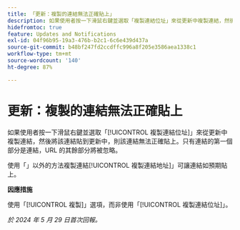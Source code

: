 ```yaml
---
title: 「更新：複製的連結無法正確貼上」
description: 如果使用者按一下滑鼠右鍵並選取「複製連結位址」來從更新中複製連結，然後將該連結貼到更新中，則該連結無法正確貼上。只有連結的第一個部分是連結，URL 的其餘部分將被忽略。
hidefromtoc: true
feature: Updates and Notifications
exl-id: 04f96b95-19a3-476b-b2c1-6c6e439d437a
source-git-commit: b48bf247fd2ccdffc996a8f205e3586aea1338c1
workflow-type: tm+mt
source-wordcount: '140'
ht-degree: 87%

---
```


# 更新：複製的連結無法正確貼上

如果使用者按一下滑鼠右鍵並選取「[!UICONTROL 複製連結位址]」來從更新中複製連結，然後將該連結貼到更新中，則該連結無法正確貼上。只有連結的第一個部分是連結，URL 的其餘部分將被忽略。

使用「」以外的方法複製連結[!UICONTROL 複製連結地址]」可讓連結如預期貼上。

**因應措施**

使用「[!UICONTROL 複製]」選項，而非使用「[!UICONTROL 複製連結位址]」。

_於 2024 年 5 月 29 日首次回報。_
